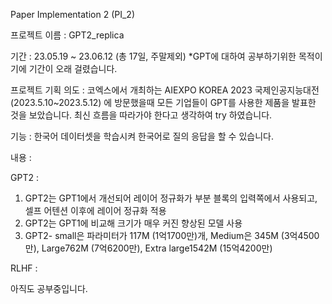 Paper Implementation 2 (PI_2)

프로젝트 이름 : GPT2_replica

기간 : 23.05.19 ~ 23.06.12 (총 17일, 주말제외) *GPT에 대하여 공부하기위한 목적이기에 기간이 오래 걸렸습니다.

프로젝트 기획 의도 : 코엑스에서 개최하는 AIEXPO KOREA 2023 국제인공지능대전 (2023.5.10~2023.5.12) 에 방문했을때 모든 기업들이 GPT를 사용한 제품을 발표한 것을 보았습니다.
                    최신 흐름을 따라가야 한다고 생각하여 try 하였습니다.

기능 : 한국어 데이터셋을 학습시켜 한국어로 질의 응답을 할 수 있습니다.

내용 : 

GPT2 :
1. GPT2는 GPT1에서 개선되어 레이어 정규화가 부분 블록의 입력쪽에서 사용되고, 셀프 어텐션 이후에 레이어 정규화 적용
2. GPT2는 GPT1에 비교해 크기가 매우 커진 향상된 모델 사용
3. GPT2- small은 파라미터가 117M (1억1700만)개, Medium은 345M (3억4500만), Large762M (7억6200만), Extra large1542M (15억4200만)

RLHF :

아직도 공부중입니다.
